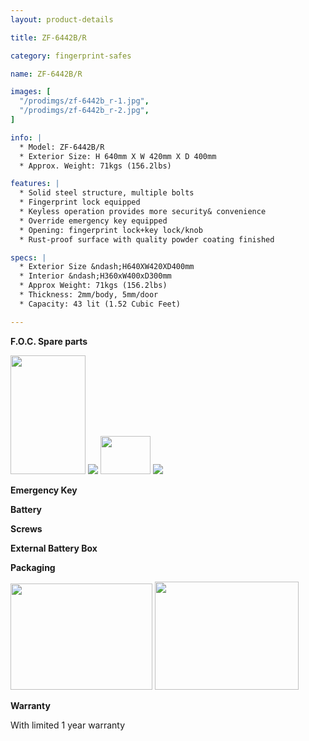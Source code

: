 ```yaml
---
layout: product-details

title: ZF-6442B/R

category: fingerprint-safes

name: ZF-6442B/R

images: [
  "/prodimgs/zf-6442b_r-1.jpg",
  "/prodimgs/zf-6442b_r-2.jpg",
]

info: |
  * Model: ZF-6442B/R
  * Exterior Size: H 640mm X W 420mm X D 400mm
  * Approx. Weight: 71kgs (156.2lbs)

features: |
  * Solid steel structure, multiple bolts
  * Fingerprint lock equipped
  * Keyless operation provides more security& convenience
  * Override emergency key equipped
  * Opening: fingerprint lock+key lock/knob
  * Rust-proof surface with quality powder coating finished

specs: |
  * Exterior Size &ndash;H640XW420XD400mm
  * Interior &ndash;H360xW400xD300mm
  * Approx Weight: 71kgs (156.2lbs)
  * Thickness: 2mm/body, 5mm/door
  * Capacity: 43 lit (1.52 Cubic Feet)

---
```


**F.O.C. Spare parts**

<img alt="" src="{IMAGE_CDN}/zf-6442b_r-3.jpg" style="width: 120px; height: 190px;" />

<img src="{IMAGE_CDN}/zf-6442b_r-4.jpg" />

<img alt="" src="{IMAGE_CDN}/zf-6442b_r-5.jpg" style="width: 80px; height: 61px;" />

<img src="{IMAGE_CDN}/zf-6442b_r-6.jpg" />

**Emergency Key**

**Battery**

**Screws**

**External Battery Box**

**Packaging**

<img alt="" src="{IMAGE_CDN}/zf-6442b_r-7.jpg" style="width: 227px; height: 170px;" />

<img alt="" src="{IMAGE_CDN}/zf-6442b_r-8.jpg" style="width: 230px; height: 173px;" />

**Warranty**

With limited 1 year warranty
